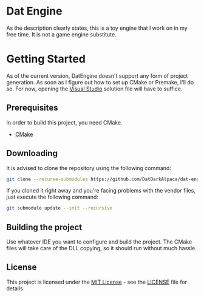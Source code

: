 # Dat Engine
As the description clearly states, this is a toy engine that I work on in my free time. It is not a game engine substitute.

# Getting Started

As of the current version, DatEngine doesn't support any form of project generation. As soon as I figure out how to set up CMake or Premake, I'll do so. 
For now, opening the [Visual Studio](https://visualstudio.microsoft.com/pt-br/downloads/) solution file will have to suffice.

## Prerequisites

In order to build this project, you need CMake.

- [CMake](https://cmake.org/download/)

## Downloading

It is advised to clone the repository using the following command:

```bash
git clone --recurse-submodules https://github.com/DatDarkAlpaca/dat-engine/
```

If you cloned it right away and you're facing problems with the vendor files, just execute the following command:

```bash
git submodule update --init --recursive
```

## Building the project

Use whatever IDE you want to configure and build the project. The CMake files will take care of the DLL copying, so it should run without much hassle.

## License

This project is licensed under the [MIT License](https://opensource.org/licenses/MIT) - see the [LICENSE](LICENSE) file for details


